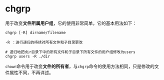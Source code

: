 
# chgrp

用于改变**文件所属用户组**，它的使用非常简单，它的基本用法如下：

```
chgrp [-R] dirname/filename  

-R ：进行递归的持续对所有文件和子目录更改  

# 递归地把dir目录下中的所有文件和子目录下所有文件的用户组修改为users 
chgrp users -R ./dir 
```

 
`chown`命令用于改变**文件的所有者**，与`chgrp`命令的使用方法相同，只是修改的文件属性不同，不再详述。

